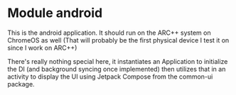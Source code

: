 # Module android

This is the android application. It should run on the ARC++ system on ChromeOS as well (That will probably be the first
physical device I test it on since I work on ARC++)

There's really nothing special here, it instantiates an Application to initialize the DI (and background syncing once
implemented) then utilizes that in an activity to display the UI using Jetpack Compose from the common-ui package.

